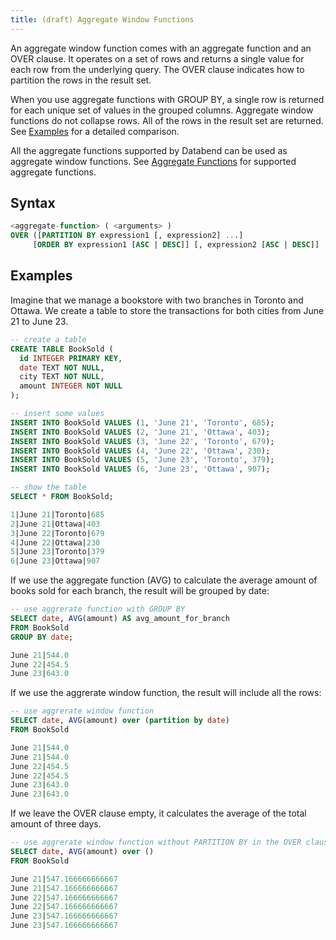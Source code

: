 ```yaml
---
title: (draft) Aggregate Window Functions
---
```


An aggregate window function comes with an aggregate function and an OVER clause. It operates on a set of rows and returns a single value for each row from the underlying query. The OVER clause indicates how to partition the rows in the result set. 

When you use aggregate functions with GROUP BY, a single row is returned for each unique set of values in the grouped columns. Aggregate window functions do not collapse rows. All of the rows in the result set are returned. See [Examples](#examples) for a detailed comparison.

All the aggregate functions supported by Databend can be used as aggregate window functions. See [Aggregate Functions](../10-aggregate-functions/index.md) for supported aggregate functions.

## Syntax

```sql
<aggregate-function> ( <arguments> ) 
OVER ([PARTITION BY expression1 [, expression2] ...]
     [ORDER BY expression1 [ASC | DESC]] [, expression2 [ASC | DESC]] ... )
```

## Examples

Imagine that we manage a bookstore with two branches in Toronto and Ottawa. We create a table to store the transactions for both cities from June 21 to June 23.

```sql
-- create a table
CREATE TABLE BookSold (
  id INTEGER PRIMARY KEY,
  date TEXT NOT NULL,
  city TEXT NOT NULL,
  amount INTEGER NOT NULL
);

-- insert some values
INSERT INTO BookSold VALUES (1, 'June 21', 'Toronto', 685);
INSERT INTO BookSold VALUES (2, 'June 21', 'Ottawa', 403);
INSERT INTO BookSold VALUES (3, 'June 22', 'Toronto', 679);
INSERT INTO BookSold VALUES (4, 'June 22', 'Ottawa', 230);
INSERT INTO BookSold VALUES (5, 'June 23', 'Toronto', 379);
INSERT INTO BookSold VALUES (6, 'June 23', 'Ottawa', 907);

-- show the table
SELECT * FROM BookSold;

1|June 21|Toronto|685
2|June 21|Ottawa|403
3|June 22|Toronto|679
4|June 22|Ottawa|230
5|June 23|Toronto|379
6|June 23|Ottawa|907
```

If we use the aggregate function (AVG) to calculate the average amount of books sold for each branch, the result will be grouped by date:

```sql
-- use aggrerate function with GROUP BY
SELECT date, AVG(amount) AS avg_amount_for_branch
FROM BookSold
GROUP BY date;

June 21|544.0
June 22|454.5
June 23|643.0
```

If we use the aggrerate window function, the result will include all the rows:

```sql
-- use aggrerate window function 
SELECT date, AVG(amount) over (partition by date) 
FROM BookSold

June 21|544.0
June 21|544.0
June 22|454.5
June 22|454.5
June 23|643.0
June 23|643.0
```
If we leave the OVER clause empty, it calculates the average of the total amount of three days.

```sql
-- use aggrerate window function without PARTITION BY in the OVER clause
SELECT date, AVG(amount) over () 
FROM BookSold

June 21|547.166666666667
June 21|547.166666666667
June 22|547.166666666667
June 22|547.166666666667
June 23|547.166666666667
June 23|547.166666666667
```